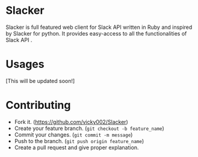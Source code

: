 # Slacker

Slacker is full featured web client for Slack API written in Ruby and inspired by Slacker for python. It provides easy-access to all the functionalities of Slack API .

# Usages

[This will be updated soon!]


# Contributing

- Fork it. (https://github.com/vicky002/Slacker)
- Create your feature branch. (`git checkout -b feature_name`)
- Commit your changes. (`git commit -m message`)
- Push to the branch. (`git push origin feature_name`)
- Create a pull request and give proper explanation.





 